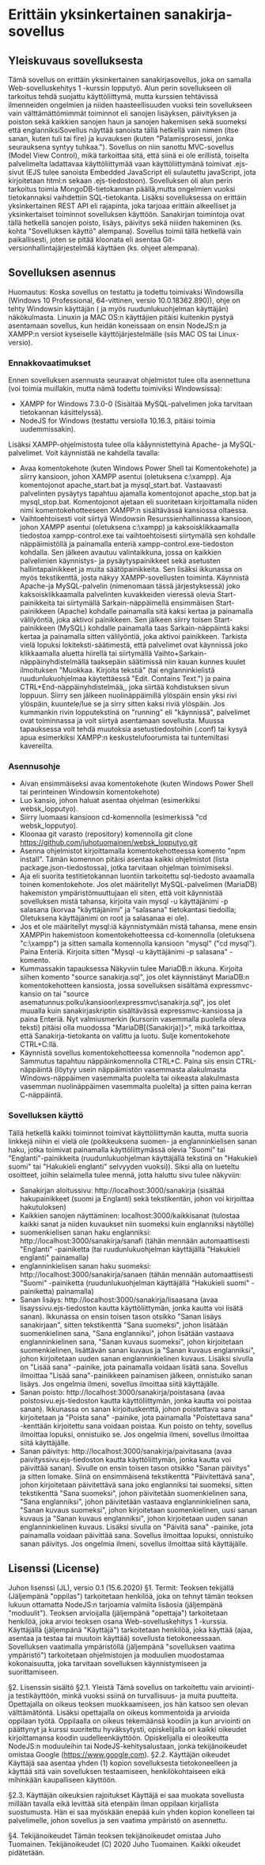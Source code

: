 # Erittäin yksinkertainen sanakirja-sovellus
## Yleiskuvaus sovelluksesta
Tämä sovellus on erittäin yksinkertainen sanakirjasovellus, joka on samalla Web-sovelluskehitys 1 -kurssin lopputyö. Alun perin sovellukseen oli tarkoitus tehdä suojattu käyttöliittymä, mutta kurssien tehtävissä ilmenneiden ongelmien ja niiden haasteellisuuden vuoksi tein sovellukseen vain välttämättömimmät toiminnot eli sanojen lisäyksen, päivityksen ja poiston sekä kaikkien sanojen haun ja sanojen hakemisen sekä suomeksi että englanniksiSovellus näyttää sanoista tällä hetkellä vain nimen (itse sanan, kuten tuli tai fire) ja kuvauksen (kuten "Palamisprosessi, jonka seurauksena syntyy tuhkaa."). Sovellus on niin sanottu MVC-sovellus (Model View Control), mikä tarkoittaa sitä, että siinä ei ole erillistä, toiselta palvelimelta ladattavaa käyttöliittymää vaan käyttöliittymänä toimivat .ejs-sivut (EJS tulee sanoista Embedded JavaScript eli sulautettu javaScript, jota kirjoitetaan html:n sekaan .ejs-tiedostoon). Sovelluksen oli alun perin tarkoitus toimia MongoDB-tietokannan päällä,mutta ongelmien vuoksi tietokannaksi vaihdettiin SQL-tietokanta. Lisäksi sovelluksessa on erittäin yksinkertainen REST API eli rajapinta, joka tarjoaa erittäin alkeelliset ja yksinkertaiset toiminnot sovelluksen käyttöön. Sanakirjan toimintoja ovat tällä hetkellä sanojen poisto, lisäys, päivitys sekä niiiden hakeminen (ks. kohta "Sovelluksen käyttö" alempana). Sovellus toimii tällä hetkellä vain paikallisesti, joten se pitää kloonata eli asentaa Git-versionhallintajärjestelmää käyttäen (ks. ohjeet alempana).

## Sovelluksen asennus
Huomautus: Koska sovellus on testattu ja todettu toimivaksi Windowsilla (Windows 10 Professional, 64-vittinen, versio 10.0.18362.890)), ohje on tehty Windowsin käyttäjän ( ja myös ruudunlukuohjelman käyttäjän) näkökulmasta. Linuxin ja MAC OS:n käyttäjien pitäisi kuitenkin pystyä asentamaan sovellus, kun heidän koneissaan on ensin NodeJS:n ja XAMPP:n versiot kyseiselle käyttöjärjestelmälle (siis MAC OS tai Linux-versio).

### Ennakkovaatimukset
Ennen sovelluksen asennusta seuraavat ohjelmistot tulee olla asennettuna (voi toimia muillakin, mutta nämä todettu toimiviksi Windowsissa):
- XAMPP for Windows 7.3.0-0 (Sisältää MySQL-palvelimen joka tarvitaan tietokannan käsittelyssä).
- NodeJS for Windows (testattu versiolla 10.16.3, pitäisi toimia uudemmissakin).

Lisäksi XAMPP-ohjelmistosta tulee olla käåynnistettyinä Apache- ja MySQL-palvelimet. Voit käynnistää ne kahdella tavalla:
- Avaa komentokehote (kuten Windows Power Shell tai Komentokehote) ja siirry kansioon, johon XAMPP asentui (oletuksena c:\xampp). Aja komentojonot apache_start.bat ja mysql_start.bat. Vastaavasti palvelinten pysäytys tapahtuu ajamalla komentojonot apache_stop.bat ja mysql_stop.bat. Komentojonot ajetaan eli suoritetaan kirjoittamalla niiden nimi komentokehotteeseen XAMPP:n sisältävässä kansiossa oltaessa.
- Vaihtoehtoisesti voit siirtyä Windowsin Resurssienhallinnassa kansioon, johon XAMPP asentui (oletuksena c:\xampp) ja kaksoisklikkaamalla tiedostoa xampp-control.exe tai vaihtoehtoisesti siirtymällä sen kohdalle näppäimistöllä ja painamalla enteriä xampp-control.exe-tiedoston kohdalla. Sen jälkeen avautuu valintaikkuna, jossa on kaikkien palvelimien käynnistys-  ja pysäytyspainikkeet sekä asetusten hallintapainikkeet ja muita säätöpainikkeita. Sen lisäksi ikkunassa on myös tekstikenttä, josta näkyy XAMPP-sovellusten toiminta. Käynnistä Apache-ja MySQL-palvelin (nimenomaan tässä järjestyksessä) joko kaksoisklikkaamalla palvelinten kuvakkeiden vieressä olevia Start-painikkeita tai siirtymällä Sarkain-näppäimellä ensimmäisen Start-painikkeen (Apache) kohdalle painamalla sitä kaksi kertaa ja painamalla välilyöntiä, joka aktivoi painikkeen. Sen jälkeen siirry toisen Start-painikkeen (MySQL) kohdalle painamalla taas Sarkain-näppäintä kaksi kertaa ja painamalla sitten välilyöntiä, joka aktivoi painikkeen. Tarkista vielä lopuksi lokiteksti-säätimestä, että palvelimet ovat käynnissä joko klikkaamalla aluetta hiirellä tai siirtymällä Vaihto+Sarkain-näppäinyhdistelmällä taaksepäin säätimissä niin kauan kunnes kuulet ilmoituksen "Muokkaa. Kirjoita tekstiä" (tai englanninkielistä ruudunlukuohjelmaa käytettäessä "Edit. Contains Text.") ja paina CTRL+End-näppäinyhdistelmää,, joka siirtää kohdistuksen sivun loppuun. Siirry sen jälkeen nuolinäppäimillä ylöspäin ensin yksi rivi ylöspäin, kuuntele/lue se ja sirry sitten kaksi riviä ylöspäin. Jos kummankin rivin lopputekstinä on "running" eli "käynnissä", palvelimet ovat toiminnassa ja voit siirtyä asentamaan sovellusta. Muussa tapauksessa voit tehdä muutoksia asetustiedostoihin (.conf) tai kysyä apua esimerkiksi XAMPP:n keskustelufoorumista tai tuntemiltasi kavereilta.

### Asennusohje
- Aivan ensimmäiseksi avaa komentokehote (kuten Windows Power Shell tai perinteinen Windowsin komentokehote)
- Luo kansio, johon haluat asentaa ohjelman (esimerkiksi websk_lopputyo).
- Siirry luomaasi kansioon cd-komennolla (esimerkissä "cd websk_lopputyo).
- Kloonaa git varasto (repository) komennolla git clone https://github.com/juhotuomainen/websk_lopputyo.git
- Asenna ohjelmistot kirjoittamalla komentokehotteessa komento "npm install". Tämän komennon pitäisi asentaa kaikki ohjelmistot (lista package.json-tiedostossa), jotka tarvitaan ohjelman toimimiseksi.
- Aja eli suorita testitietokannan luontiin tarkoitettu sql-tiedosto avaamalla toinen komentokehote. Jos olet määritellyt MySQL-palvelimen (MariaDB) hakemiston ympäristömuuttujaan eli siten, että voit käynnistää sovelluksen mistä tahansa, kirjoita vain mysql -u käyttäjänimi -p salasana (korvaa "käyttäjänimi" ja "salasana" tietokantasi tiedoilla; Oletuksena käyttäjänimi on root ja salasanaa ei ole). 
 - Jos et ole määritellyt mysql:iä käynnistymään mistä tahansa, mene ensin XAMPPin hakemistoon komentokehotteessa cd-komennolla (oletuksena "c:\xampp") ja sitten samalla komennolla kansioon "mysql" ("cd mysql"). Paina Enteriä. Kirjoita sitten "Mysql -u käyttäjänimi -p salasana" -komento.
 - Kummassakin tapauksessa Näkyviin tulee MariaDB:n ikkuna. Kirjoita siihen komento "source sanakirja.sql", jos olet käynnistänyt MariaDB:n komentokehotteen kansiosta, jossa sovelluksen sisältämä expressmvc-kansio on tai "source asematunnus:polku\kansioon\expressmvc\sanakirja.sql", jos olet muualla kuin sanakirjaskriptin sisältävässä expressmvc-kansiossa ja paina Enteriä. Nyt valmiusmerkin (kursorin vasemmalla puolella oleva teksti) pitäisi olla muodossa "MariaDB[(Sanakirja)]>", mikä tarkoittaa, että Sanakirja-tietokanta on valittu ja luotu. Sulje komentokehote CTRL+C:llä.
- Käynnistä sovellus komentokehotteessa komennolla "nodemon app". Sammutus tapahtuu näppäinkomennolla CTRL+C. Paina siis ensin CTRL-näppäintä (löytyy usein näppäimistön vasemmasta alakulmasta Windows-näppäimen vasemmalta puolelta tai oikeasta alakulmasta vasemman nuolinäppäimen vasemmalta puolelta) ja sitten paina kerran C-näppäintä.

### Sovelluksen käyttö
Tällä hetkellä kaikki toiminnot toimivat käyttöliittymän kautta, mutta suoria linkkejä niihin ei vielä ole (poikkeuksena suomen- ja englanninkielisen sanan haku, jotka toimivat painamalla käyttöliittymässä olevia "Suomi" tai "Englanti"-painikkeita (ruudunlukuohjelman käyttäjällä tekstinä on "Hakukieli suomi" tai "Hakukieli englanti" selvyyden vuoksi)). Siksi alla on lueteltu osoitteet, joihin selaimella tulee mennä, jotta haluttu sivu tulee näkyviin:
- Sanakirjan aloitussivu: http://localhost:3000/sanakirja (sisältää hakupainikkeet (suomi ja Englanti) sekä tekstikentän, johon voi kirjoittaa hakutuloksen)
- Kaikkien sanojen näyttäminen: localhost:3000/kaikkisanat (tulostaa kaikki sanat ja niiden kuvaukset niin suomeksi kuin englanniksi näytölle)
- suomenkielisen sanan haku englanniksi: http://localhost:3000/sanakirja/sanafi (tähän mennään automaattisesti "Englanti" -painiketta (tai ruudunlukuohjelman käyttäjällä "Hakukieli englanti" painamalla)
- englanninkielisen sanan haku suomeksi: http://localhost:3000/sanakirja/sanaen (tähän mennään automaattisesti "Suomi" -painiketta (ruudunlukuohjelman käyttäjällä "Hakukieli suomi" -painiketta) painamalla)
- Sanan lisäys: http://localhost:3000/sanakirja/lisaasana (avaa lisayssivu.ejs-tiedoston kautta käyttöliittymän, jonka kautta voi lisätä sanan). Ikkunassa on ensin toisen tason otsikko "Sanan lisäys sanakirjaan", sitten tekstikenttä "Sana suomeksi", johon lisätään suomenkielinen sana, "Sana englanniksi", johon lisätään vastaava englanninkielinen sana, "Sanan kuvaus suomeksi", johon kirjoitetaan suomenkielinen, lisättävän sanan kuvaus ja "Sanan kuvaus englanniksi", johon kirjoitetaan uuden sanan englanninkielinen kuvaus. Lisäksi sivulla on "Lisää sana" -painike, jota painamalla voidaan lisätä sana. Sovellus ilmoittaa "Lisää sana"-painikkeen painamisen jälkeen, onnistuiko sanan lisäys. Jos ongelmia ilmeni, sovellus ilmoittaa siitä käyttäjälle.
- Sanan poisto: http://localhost:3000/sanakirja/poistasana (avaa poistosivu.ejs-tiedoston kautta käyttöliittymän, jonka kautta voi poistaa sanan). Ikkunassa on sanan kirjoituskenttä, johon poistettava sana kirjoitetaan ja "Poista sana" -painike, jota painamalla "Poistettava sana" -kenttään kirjoitettu sana voidaan poistaa. Kun poisto on tehty, sovellus ilmoittaa lopuksi, onnistuiko se. Jos ongelmia ilmeni, sovellus ilmoittaa siitä käyttäjälle.
- Sanan päivitys: http://localhost:3000/sanakirja/paivitasana (avaa paivityssivu.ejs-tiedoston kautta käyttöliittymän, jonka kautta voi päivittää sanan). Sivulle on ensin toisen tason otsikko "Sanan päivitys" ja sitten lomake. Siinä on ensimmäisenä tekstikenttä "Päivitettävä sana", johon kirjoitetaan päivitettävä sana joko englanniksi tai suomeksi, sitten tekstikenttä "Sana suomeksi", johon päivitetään suomenkielinen sana, "Sana englanniksi", johon päivitetään vastaava englanninkielinen sana, "Sanan kuvaus suomeksi", johon kirjoitetaan suomenkielinen, uusi sanan kuvaus ja "Sanan kuvaus englanniksi", johon kirjoitetaan uuden sanan englanninkielinen kuvaus. Lisäksi sivulla on "Päivitä sana" -painike, jota painamalla voidaan päivittää sana. Sovellus ilmoittaa lopuksi, onnistuiko sanan päivitys. Jos ongelmia ilmeni, sovellus ilmoittaa siitä käyttäjälle.

## Lisenssi (License)
Juhon lisenssi (JL), versio 0.1 (15.6.2020)
§1. Termit:
Teoksen tekijällä (Jäljempänä "oppilas") tarkoitetaan henkilöä, joka on tehnyt tämän  teoksen lukuun ottamatta NodeJS:n tarjoamia valmiita lisäosia (jäljempänä "moduulit"). Teoksen arvioijalla (jäljempänä "opettaja") tarkoitetaan henkilöä, joka arvioi teoksen osana Web-sovelluskehitys 1 -kurssia. Käyttäjällä (jäljempänä "Käyttäjä") tarkoitetaan henkilöä, joka käyttää (ajaa, asentaa ja testaa tai muutoin käyttää) sovellusta tietokoneessaan. Sovelluksen vaatimalla ympäristöllä (jäljempänä "sovelluksen vaatima ympäristö") tarkoitetaan ohjelmistojen ja moduulien muodostamaa kokonaisuutta, joka tarvitaan sovelluksen käynnistymiseen ja suorittamiseen. 

§2. Lisenssin sisältö
§2.1. Yleistä
Tämä sovellus on tarkoitettu vain arviointi- ja testikäyttöön, minkä vuoksi ssiinä on turvallisuus- ja muita puutteita.  Opettajalla on oikeus teoksen muokkaamiseen, jos hän katsoo sen olevan välttämätöntä. Lisäksi opettajalla on oikeus kommentoida ja arvioida oppilaan työtä. Oppilaalla on oikeus tekemäänsä koodiin ja kun arviointi on päättynyt ja kurssi suoritettu hyväksytysti, opiskelijalla on kaikki oikeudet kirjoittamansa koodin uudelleenkäyttöön. Opiskelijalla ei oleoikeutta NodeJS:n moduuleihin tai NodeJS-kehitysalustaan, jonka tekijänoikeudet omistaa Google (https://www.google.com). 
§2.2. Käyttäjän oikeudet
Käyttäjä saa asentaa yhden (1) kopion sovelluksesta tietokoneelleen ja käyttää sitä vain sovelluksen testaamiseen, henkilökohtaiseen eikä mihinkään kaupalliseen käyttöön. 

§2.3. Käyttäjän oikeuksien rajoitukset
Käyttäjä ei saa muokata sovellusta millään tavalla eikä levittää sitä etenpäin ilman oppilaan kirjallista suostumusta. Hän ei saa myöskään enepää kuin yhden kopion konelleen tai palvelimelle, johon sovellus ja sen vaatima ympäristö on asennettu. 

§4. Tekijänoikeudet
Tämän teoksen tekijänoikeudet omistaa Juho Tuomainen. Tekijänoikeudet (C) 2020 Juho Tuomainen. Kaikki oikeudet pidätetään.